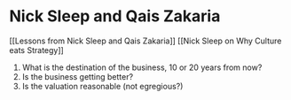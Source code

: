 # Nick Sleep and Qais Zakaria


[[Lessons from Nick Sleep and Qais Zakaria]]
[[Nick Sleep on Why Culture eats Strategy]]



1. What is the destination of the business, 10 or 20 years from now?
2. Is the business getting better?
3. Is the valuation reasonable (not egregious?)